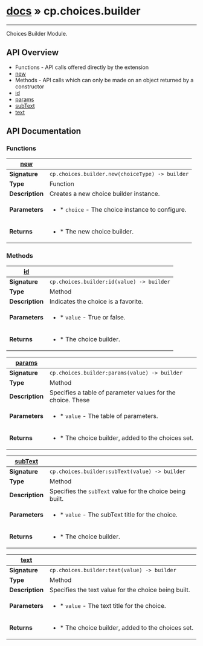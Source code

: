# [docs](index.md) » cp.choices.builder
---

Choices Builder Module.

## API Overview
* Functions - API calls offered directly by the extension
 * [new](#new)
* Methods - API calls which can only be made on an object returned by a constructor
 * [id](#id)
 * [params](#params)
 * [subText](#subText)
 * [text](#text)

## API Documentation

### Functions

| [new](#new)         |                                                                                     |
| --------------------------------------------|-------------------------------------------------------------------------------------|
| **Signature**                               | `cp.choices.builder.new(choiceType) -> builder`                                                                    |
| **Type**                                    | Function                                                                     |
| **Description**                             | Creates a new choice builder instance.                                                                     |
| **Parameters**                              | <ul><li>* `choice`	- The choice instance to configure.</li></ul> |
| **Returns**                                 | <ul><li>* The new choice builder.</li></ul>          |

### Methods

| [id](#id)         |                                                                                     |
| --------------------------------------------|-------------------------------------------------------------------------------------|
| **Signature**                               | `cp.choices.builder:id(value) -> builder`                                                                    |
| **Type**                                    | Method                                                                     |
| **Description**                             | Indicates the choice is a favorite.                                                                     |
| **Parameters**                              | <ul><li>* `value`	- True or false.</li></ul> |
| **Returns**                                 | <ul><li>* The choice builder.</li></ul>          |

| [params](#params)         |                                                                                     |
| --------------------------------------------|-------------------------------------------------------------------------------------|
| **Signature**                               | `cp.choices.builder:params(value) -> builder`                                                                    |
| **Type**                                    | Method                                                                     |
| **Description**                             | Specifies a table of parameter values for the choice. These                                                                     |
| **Parameters**                              | <ul><li>* `value`	- The table of parameters.</li></ul> |
| **Returns**                                 | <ul><li>* The choice builder, added to the choices set.</li></ul>          |

| [subText](#subText)         |                                                                                     |
| --------------------------------------------|-------------------------------------------------------------------------------------|
| **Signature**                               | `cp.choices.builder:subText(value) -> builder`                                                                    |
| **Type**                                    | Method                                                                     |
| **Description**                             | Specifies the `subText` value for the choice being built.                                                                     |
| **Parameters**                              | <ul><li>* `value`	- The subText title for the choice.</li></ul> |
| **Returns**                                 | <ul><li>* The choice builder.</li></ul>          |

| [text](#text)         |                                                                                     |
| --------------------------------------------|-------------------------------------------------------------------------------------|
| **Signature**                               | `cp.choices.builder:text(value) -> builder`                                                                    |
| **Type**                                    | Method                                                                     |
| **Description**                             | Specifies the text value for the choice being built.                                                                     |
| **Parameters**                              | <ul><li>* `value`	- The text title for the choice.</li></ul> |
| **Returns**                                 | <ul><li>* The choice builder, added to the choices set.</li></ul>          |

